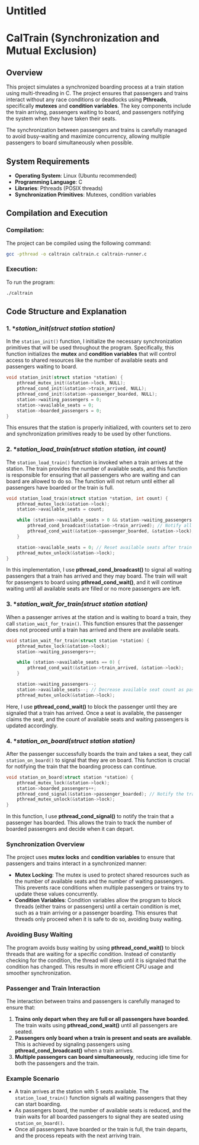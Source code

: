 # Untitled

# CalTrain (Synchronization and Mutual Exclusion)

## Overview

This project simulates a synchronized boarding process at a train station using multi-threading in C. The project ensures that passengers and trains interact without any race conditions or deadlocks using **Pthreads**, specifically **mutexes** and **condition variables**. The key components include the train arriving, passengers waiting to board, and passengers notifying the system when they have taken their seats.

The synchronization between passengers and trains is carefully managed to avoid busy-waiting and maximize concurrency, allowing multiple passengers to board simultaneously when possible.

## System Requirements

- **Operating System**: Linux (Ubuntu recommended)
- **Programming Language**: C
- **Libraries**: Pthreads (POSIX threads)
- **Synchronization Primitives**: Mutexes, condition variables

## Compilation and Execution

### Compilation:

The project can be compiled using the following command:

```bash
gcc -pthread -o caltrain caltrain.c caltrain-runner.c
```

### Execution:

To run the program:

```bash
./caltrain
```

## Code Structure and Explanation

### 1. **station_init(struct station station)*

In the `station_init()` function, I initialize the necessary synchronization primitives that will be used throughout the program. Specifically, this function initializes the **mutex** and **condition variables** that will control access to shared resources like the number of available seats and passengers waiting to board.

```c
void station_init(struct station *station) {
    pthread_mutex_init(&station->lock, NULL);
    pthread_cond_init(&station->train_arrived, NULL);
    pthread_cond_init(&station->passenger_boarded, NULL);
    station->waiting_passengers = 0;
    station->available_seats = 0;
    station->boarded_passengers = 0;
}
```

This ensures that the station is properly initialized, with counters set to zero and synchronization primitives ready to be used by other functions.

### 2. **station_load_train(struct station station, int count)*

The `station_load_train()` function is invoked when a train arrives at the station. The train provides the number of available seats, and this function is responsible for ensuring that all passengers who are waiting and can board are allowed to do so. The function will not return until either all passengers have boarded or the train is full.

```c
void station_load_train(struct station *station, int count) {
    pthread_mutex_lock(&station->lock);
    station->available_seats = count;

    while (station->available_seats > 0 && station->waiting_passengers > 0) {
        pthread_cond_broadcast(&station->train_arrived); // Notify all passengers that train has arrived
        pthread_cond_wait(&station->passenger_boarded, &station->lock);
    }

    station->available_seats = 0; // Reset available seats after train departs
    pthread_mutex_unlock(&station->lock);
}

```

In this implementation, I use **pthread_cond_broadcast()** to signal all waiting passengers that a train has arrived and they may board. The train will wait for passengers to board using **pthread_cond_wait()**, and it will continue waiting until all available seats are filled or no more passengers are left.

### 3. **station_wait_for_train(struct station station)*

When a passenger arrives at the station and is waiting to board a train, they call `station_wait_for_train()`. This function ensures that the passenger does not proceed until a train has arrived and there are available seats.

```c
void station_wait_for_train(struct station *station) {
    pthread_mutex_lock(&station->lock);
    station->waiting_passengers++;

    while (station->available_seats == 0) {
        pthread_cond_wait(&station->train_arrived, &station->lock);
    }

    station->waiting_passengers--;
    station->available_seats--; // Decrease available seat count as passenger boards
    pthread_mutex_unlock(&station->lock);

```

Here, I use **pthread_cond_wait()** to block the passenger until they are signaled that a train has arrived. Once a seat is available, the passenger claims the seat, and the count of available seats and waiting passengers is updated accordingly.

### 4. **station_on_board(struct station station)*

After the passenger successfully boards the train and takes a seat, they call `station_on_board()` to signal that they are on board. This function is crucial for notifying the train that the boarding process can continue.

```c
void station_on_board(struct station *station) {
    pthread_mutex_lock(&station->lock);
    station->boarded_passengers++;
    pthread_cond_signal(&station->passenger_boarded); // Notify the train that a passenger has boarded
    pthread_mutex_unlock(&station->lock);
}
```

In this function, I use **pthread_cond_signal()** to notify the train that a passenger has boarded. This allows the train to track the number of boarded passengers and decide when it can depart.

### Synchronization Overview

The project uses **mutex locks** and **condition variables** to ensure that passengers and trains interact in a synchronized manner:

- **Mutex Locking**: The mutex is used to protect shared resources such as the number of available seats and the number of waiting passengers. This prevents race conditions when multiple passengers or trains try to update these values concurrently.
- **Condition Variables**: Condition variables allow the program to block threads (either trains or passengers) until a certain condition is met, such as a train arriving or a passenger boarding. This ensures that threads only proceed when it is safe to do so, avoiding busy waiting.

### Avoiding Busy Waiting

The program avoids busy waiting by using **pthread_cond_wait()** to block threads that are waiting for a specific condition. Instead of constantly checking for the condition, the thread will sleep until it is signaled that the condition has changed. This results in more efficient CPU usage and smoother synchronization.

### Passenger and Train Interaction

The interaction between trains and passengers is carefully managed to ensure that:

1. **Trains only depart when they are full or all passengers have boarded**. The train waits using **pthread_cond_wait()** until all passengers are seated.
2. **Passengers only board when a train is present and seats are available**. This is achieved by signaling passengers using **pthread_cond_broadcast()** when a train arrives.
3. **Multiple passengers can board simultaneously**, reducing idle time for both the passengers and the train.

### Example Scenario

- A train arrives at the station with 5 seats available. The `station_load_train()` function signals all waiting passengers that they can start boarding.
- As passengers board, the number of available seats is reduced, and the train waits for all boarded passengers to signal they are seated using `station_on_board()`.
- Once all passengers have boarded or the train is full, the train departs, and the process repeats with the next arriving train.